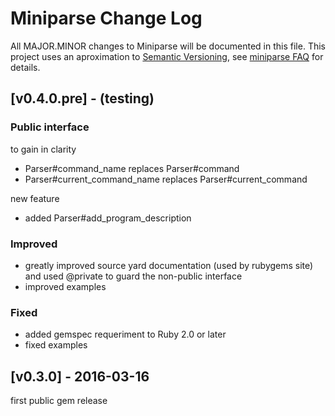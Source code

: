 
# Miniparse Change Log
All MAJOR.MINOR changes to Miniparse will be documented in this file.
This project uses an aproximation to [Semantic Versioning](http://semver.org/), 
see [miniparse FAQ](https://github.com/jmrod4/miniparse/blob/master/FAQ.md) for details.
 

## [v0.4.0.pre] - (testing) 

### Public interface
to gain in clarity
- Parser#command_name replaces Parser#command
- Parser#current_command_name replaces Parser#current_command

new feature
- added Parser#add_program_description

### Improved
- greatly improved source yard documentation (used by rubygems site) and used @private to guard the non-public interface
- improved examples

### Fixed
- added gemspec requeriment to Ruby 2.0 or later
- fixed examples

## [v0.3.0] - 2016-03-16
first public gem release
